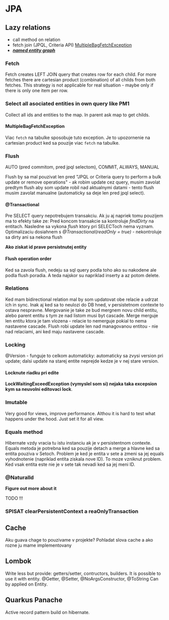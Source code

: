 # JPA

## Lazy relations

* call method on relation
* fetch join (JPQL, Criteria API) [MultipleBagFetchException](#MultipleBagFetchException)
* <u>***named entity graph***</u>

### Fetch

Fetch creates LEFT JOIN query that creates row for each child. For more fetches there are cartesian product (combination) of all childs from both fetches.
This strategy is not applicable for real situation - maybe only if there is only one item per row.

### Select all asociated entities in own query like PM1

Collect all ids and entities to the map. In parent ask map to get childs.

#### MultipleBagFetchException

Viac `fetch` na tabulke sposobuje tuto exception. Je to upozornenie na cartesian product ked sa pouzije viac `fetch` na tabulke.

### Flush

AUTO (pred commitom, pred jpql selectom), COMMIT, ALWAYS, MANUAL

Flush by sa mal pouzivat len pred "JPQL or Criteria query to perform a bulk update or remove operations" - ak robim update cez query, musim zavolat predtym flush aby som update robil nad aktualnymi datami - tento flush musim zavolat manualne (automaticky sa deje len pred jpql select).

#### @Transactional

Pre SELECT query nepotrebujem transakciu.
Ak ju aj napriek tomu pouzijem ma to efekty take ze:
Pred koncom transakcie sa kontroluje *findDirty* na entitach. Nasledne sa vykona *flush* ktory pri SELECToch nema vyznam.
Optimalizaciu dosiahnem s *@Transactional(readOnly = true)* - nekontroluje sa dirty ani sa nekona flush

**Ako ziskat id prave persistnutej entity**

#### Flush operation order

Ked sa zavola flush, nedeju sa sql query podla toho ako su nakodene ale podla flush poradia. A teda najskor su napriklad inserty a az potom delete.

### Relations

Ked mam bidirectional relation mal by som updatovat obe relacie a udrzat ich in sync.
Inak aj ked sa to neulozi do DB hned, v persistetnom contexte to ostava nespravne.
Mergovanie je take ze bud mergnem novu child entitu, alebo parent entitu s tym ze nad listom musi byt cascade.
Merge merguje len entitu ktora je tam vlozena - relacie to nemerguje pokial to nema nastavene cascade.
Flush robi update len nad managovanou entitou - nie nad relaciami, ani ked maju nastavene cascade.

### Locking

@Version - funguje to celkom automaticky: automaticky sa zvysi version pri update; dalsi update na starej entite neprejde kedze je v nej stare version.

#### Locknute riadku pri edite

**LockWaitingExceedException (vymyslel som si) nejaka taka excepsion kym sa neuvolni editovaci lock**.

### Imutable

Very good for views, improve performance. Althou it is hard to test what happens under the hood.
Just set it for all view.

### Equals method

Hibernate vzdy vracia tu istu instanciu ak je v persistentnom contexte.
Equals metoda je potrebna ked sa pouzije detach a merge a hlavne ked sa entita pouziva v Setoch.
Problem je ked je entita v sete a zmeni sa jej equals vyhodnotenie (napriklad entita ziskala nove ID). To moze vzniknut problem.
Ked vsak entita este nie je v sete tak nevadi ked sa jej meni ID.

### @NaturalId

**Figure out more about it**

TODO !!!
### SPISAT clearPersistentContext a reaOnlyTransaction

## Cache

Aku guava chage to pouzivame v projekte? Pohladat slova cache a ako rozne ju mame implementovany

## Lombok

Write less but provide: getters/setter, contructors, builders.
It is possible to use it with entity. @Getter, @Setter, @NoArgsConstructor, @ToString Can by applied on Entity.

## Quarkus Panache

Active record pattern build on hibernate.
